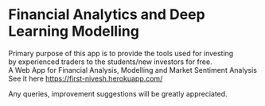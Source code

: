 # Financial Analytics and Deep Learning Modelling
Primary purpose of this app is to provide the tools used for investing<br>
by experienced traders to the students/new investors for free.<br> 
A Web App for Financial Analysis, Modelling and Market Sentiment Analysis<br/>
See it here https://first-nivesh.herokuapp.com/

Any queries, improvement suggestions will be greatly appreciated.

